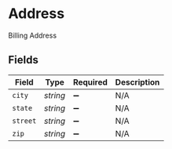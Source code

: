 # Address

Billing Address


## Fields

| Field              | Type               | Required           | Description        |
| ------------------ | ------------------ | ------------------ | ------------------ |
| `city`             | *string*           | :heavy_minus_sign: | N/A                |
| `state`            | *string*           | :heavy_minus_sign: | N/A                |
| `street`           | *string*           | :heavy_minus_sign: | N/A                |
| `zip`              | *string*           | :heavy_minus_sign: | N/A                |